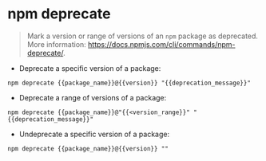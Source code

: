 # npm deprecate

> Mark a version or range of versions of an `npm` package as deprecated.
> More information: <https://docs.npmjs.com/cli/commands/npm-deprecate/>.

- Deprecate a specific version of a package:

`npm deprecate {{package_name}}@{{version}} "{{deprecation_message}}"`

- Deprecate a range of versions of a package:

`npm deprecate {{package_name}}@"{{<version_range}}" "{{deprecation_message}}"`

- Undeprecate a specific version of a package:

`npm deprecate {{package_name}}@{{version}} ""`
